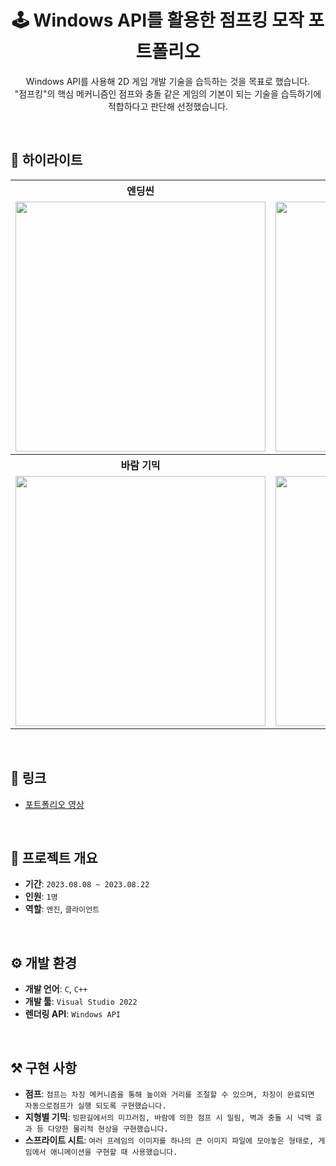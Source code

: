 <h1 align="center">🕹️ Windows API를 활용한 점프킹 모작 포트폴리오</h1>
<p align="center">
   Windows API를 사용해 2D 게임 개발 기술을 습득하는 것을 목표로 했습니다. <br>
   "점프킹"의 핵심 메커니즘인 점프와 충돌 같은 게임의 기본이 되는 기술을 습득하기에 적합하다고 판단해 선정했습니다.
</p>

<br>

## 🌟 하이라이트

<table>
  <tr>
    <th style="text-align:center">엔딩씬</th>
    <th style="text-align:center">차잉 점프</th>
  </tr>
  <tr>
    <td style="text-align:center">
      <img src="https://github.com/user-attachments/assets/cf56f5fe-b9a6-45d7-b229-bf0417c279c4" width="400">
    </td>
    <td style="text-align:center">
      <img src="https://github.com/user-attachments/assets/173c492f-3b7e-4896-86f9-68eaad4607ef" width="400">
    </td>
  </tr>
  <tr>
    <th style="text-align:center">바람 기믹</th>
    <th style="text-align:center">빙판 기믹</th>
  </tr>
  <tr>
    <td style="text-align:center">
      <img src="https://github.com/user-attachments/assets/0a4256ae-4ee8-4361-a7f7-8bfa00f85acf" width="400">
    </td>
    <td style="text-align:center">
      <img src="https://github.com/user-attachments/assets/cc9c850d-ea8a-4c08-a9bc-b418f8ab20cf" width="400">
    </td>
  </tr>
</table>

<br>

## 🔗 링크
- [포트폴리오 영상](https://youtu.be/eDX4UGlbLdY)

<br>

## 📜 프로젝트 개요
- **기간**: `2023.08.08 ~ 2023.08.22`
- **인원**: `1명`
- **역할**: `엔진`, `클라이언트`

<br>

## ⚙️ 개발 환경
- **개발 언어**: `C`, `C++`
- **개발 툴**: `Visual Studio 2022` 
- **렌더링 API**: `Windows API`

<br>

## ⚒️ 구현 사항
- **점프**: `점프는 차징 메커니즘을 통해 높이와 거리를 조절할 수 있으며, 차징이 완료되면 자동으로점프가 실행 되도록 구현했습니다.`
- **지형별 기믹**: `빙판길에서의 미끄러짐, 바람에 의한 점프 시 밀림, 벽과 충돌 시 넉백 효과 등 다양한 물리적 현상을 구현했습니다.`
- **스프라이트 시트**: `여러 프레임의 이미지를 하나의 큰 이미지 파일에 모아놓은 형태로, 게임에서 애니메이션을 구현할 때 사용했습니다.`

